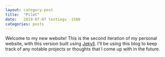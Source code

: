 ```yaml
---
layout: category-post
title:  "Pilot"
date:   2019-07-07 testings -1500
categories: posts
---
```


Welcome to my new website! This is the second iteration of my personal website, with this version built using [Jekyll](https://jekyllrb.com/). I'll be using this blog to keep track of any notable projects or thoughts that I come up with in the future.